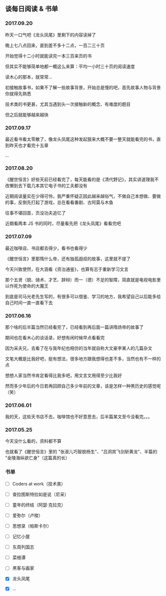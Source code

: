 ## 谈每日阅读 & 书单


### 2017.09.20
<p>昨天一口气吧《龙头凤尾》里剩下的内容读掉了</p>
<p>晚上七八点回来，直到差不多十二点，一百二三十页</p>
<p>开始觉得十二小时就能读完一本三百来页的书</p>
<p>但其实不能够简单地都一概这么来算：平均一小时三十页的阅读速度</p>
<p>读木心的那本，就常常...</p>
<p>初接触故事书，如果不了解一些故事背景，开始总是慢的吧，首先故事人物与背景你就得先熟悉</p>
<p>技术类的书更甚，尤其当遇到头一次接触新的概念、有难度的题目</p>
<p>但之后就能够越来越快</p>


### 2017.09.17
<p>最近看书看太零散了，像龙头凤尾这种发起狠来大概不要一整天就能看完的书，直到昨天也才看完十五章</p>
<p>...</p>


### 2017.08.20
<p>《醒世恒言》好些天前已经看完了，每天能看的是《清代野记》，其实讲道理我不改懒到去下载几本其它电子书的工夫都没有</p>
<p>近期阅读量实在少得可怜，我严重怀疑正因此越来越俗气，不做自己本想做、要做的事，反倒先打起了游戏，总在看看番剧、古阿莫与木鱼</p>
<p>往事不堪回首，页没功夫追忆了</p>
<p>近期看两本 JS 书的同时，尽量看先把《龙头凤尾》看看完吧</p>


### 2017.07.09
<p>最近咖啡店、书店都去得少，看书也看得少</p>
<p>《醒世恒言》里那隋什么帝，还有独孤遐叔的故事，这里就不提了</p>
<p>今天兴致使然，在大涵看《资治通鉴》，也算有志于重新学习文言</p>
<p>那个五贤（貌、骑术、才艺、辞辩）而一（德）不足的智障，简直就是电视电影里以作死为使命的大魔王</p>
<p>到底是司马光老先生写的，有很多可以借鉴、学习的地方，我希望自己以后能多给自己时间一直一直看下去</p>


### 2017.06.16
<p>那个啥的后半篇当然已经看完了，已经看到再后面一篇讲隋炀帝的故事了</p>
<p>期间也在看木心的谈话录，好想有闲时候早点看看完</p>
<p>因为采夫兄，去看了在与我年纪也相仿的当年就自称大文豪李某人的几篇杂文</p>
<p>文笔大概是比我好吧，挺有想法，很多地方跟我想得也差不多，当然也有不一样的点</p>
<p>想想人家当然书肯定看得比我多吧，用文言文用得至少比我好</p>
<p>然而多少年后的今日若再回顾自己多少年前的文章，该是怎样一种黑历史的感觉呢（笑）</p>


### 2017.06.01
<p>我的天，这些天书店不去，咖啡馆也不好意思去，后半篇某文至今没看完。。。</p>


### 2017.05.25
<p>今天没什么看的，资料都不算</p>
<p>也就看了《醒世恒言》里的 "张淑儿巧智脱杨生"、"吕洞宾飞剑斩黄龙"、半篇的 "金陵海纵欲亡身"（这篇真的长）</p>


### 书单
- [ ] Coders at work（技术类）
- [ ] 查拉图斯特拉如是说（尼采）
- [ ] 童年的终结（阿瑟·克拉克）
- [ ] 爱弥尔（卢梭）
- [ ] 思想录（帕斯卡尔）
- [ ] 记忆小屋
- [ ] 东周列国志
- [ ] 菜根谭
- [ ] 黑客与画家
- [x] 龙头凤尾
- [x] ...



